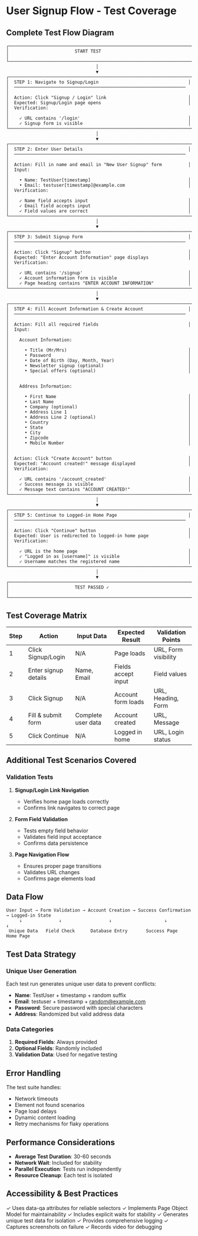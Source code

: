 # User Signup Flow - Test Coverage

## Complete Test Flow Diagram

```
┌─────────────────────────────────────────────────────────────────────┐
│                         START TEST                                  │
└─────────────────────────────────────────────────────────────────────┘
                                  │
                                  ▼
┌─────────────────────────────────────────────────────────────────────┐
│  STEP 1: Navigate to Signup/Login                                  │
│  ─────────────────────────────────────────────────────────────────  │
│  Action: Click "Signup / Login" link                               │
│  Expected: Signup/Login page opens                                 │
│  Verification:                                                      │
│    ✓ URL contains '/login'                                         │
│    ✓ Signup form is visible                                        │
└─────────────────────────────────────────────────────────────────────┘
                                  │
                                  ▼
┌─────────────────────────────────────────────────────────────────────┐
│  STEP 2: Enter User Details                                        │
│  ─────────────────────────────────────────────────────────────────  │
│  Action: Fill in name and email in "New User Signup" form          │
│  Input:                                                             │
│    • Name: TestUser[timestamp]                                     │
│    • Email: testuser[timestamp]@example.com                        │
│  Verification:                                                      │
│    ✓ Name field accepts input                                      │
│    ✓ Email field accepts input                                     │
│    ✓ Field values are correct                                      │
└─────────────────────────────────────────────────────────────────────┘
                                  │
                                  ▼
┌─────────────────────────────────────────────────────────────────────┐
│  STEP 3: Submit Signup Form                                        │
│  ─────────────────────────────────────────────────────────────────  │
│  Action: Click "Signup" button                                     │
│  Expected: "Enter Account Information" page displays               │
│  Verification:                                                      │
│    ✓ URL contains '/signup'                                        │
│    ✓ Account information form is visible                           │
│    ✓ Page heading contains "ENTER ACCOUNT INFORMATION"             │
└─────────────────────────────────────────────────────────────────────┘
                                  │
                                  ▼
┌─────────────────────────────────────────────────────────────────────┐
│  STEP 4: Fill Account Information & Create Account                 │
│  ─────────────────────────────────────────────────────────────────  │
│  Action: Fill all required fields                                  │
│  Input:                                                             │
│    Account Information:                                             │
│      • Title (Mr/Mrs)                                              │
│      • Password                                                    │
│      • Date of Birth (Day, Month, Year)                            │
│      • Newsletter signup (optional)                                │
│      • Special offers (optional)                                   │
│                                                                     │
│    Address Information:                                             │
│      • First Name                                                  │
│      • Last Name                                                   │
│      • Company (optional)                                          │
│      • Address Line 1                                              │
│      • Address Line 2 (optional)                                   │
│      • Country                                                     │
│      • State                                                       │
│      • City                                                        │
│      • Zipcode                                                     │
│      • Mobile Number                                               │
│                                                                     │
│  Action: Click "Create Account" button                             │
│  Expected: "Account created!" message displayed                    │
│  Verification:                                                      │
│    ✓ URL contains '/account_created'                               │
│    ✓ Success message is visible                                    │
│    ✓ Message text contains "ACCOUNT CREATED!"                      │
└─────────────────────────────────────────────────────────────────────┘
                                  │
                                  ▼
┌─────────────────────────────────────────────────────────────────────┐
│  STEP 5: Continue to Logged-in Home Page                           │
│  ─────────────────────────────────────────────────────────────────  │
│  Action: Click "Continue" button                                   │
│  Expected: User is redirected to logged-in home page               │
│  Verification:                                                      │
│    ✓ URL is the home page                                          │
│    ✓ "Logged in as [username]" is visible                          │
│    ✓ Username matches the registered name                          │
└─────────────────────────────────────────────────────────────────────┘
                                  │
                                  ▼
┌─────────────────────────────────────────────────────────────────────┐
│                         TEST PASSED ✓                               │
└─────────────────────────────────────────────────────────────────────┘
```

## Test Coverage Matrix

| Step | Action | Input Data | Expected Result | Validation Points |
|------|--------|------------|-----------------|-------------------|
| 1 | Click Signup/Login | N/A | Page loads | URL, Form visibility |
| 2 | Enter signup details | Name, Email | Fields accept input | Field values |
| 3 | Click Signup | N/A | Account form loads | URL, Heading, Form |
| 4 | Fill & submit form | Complete user data | Account created | URL, Message |
| 5 | Click Continue | N/A | Logged in home | URL, Login status |

## Additional Test Scenarios Covered

### Validation Tests
1. **Signup/Login Link Navigation**
   - Verifies home page loads correctly
   - Confirms link navigates to correct page

2. **Form Field Validation**
   - Tests empty field behavior
   - Validates field input acceptance
   - Confirms data persistence

3. **Page Navigation Flow**
   - Ensures proper page transitions
   - Validates URL changes
   - Confirms page elements load

## Data Flow

```
User Input → Form Validation → Account Creation → Success Confirmation → Logged-in State
     ↓              ↓                  ↓                    ↓                  ↓
 Unique Data   Field Check      Database Entry       Success Page        Home Page
```

## Test Data Strategy

### Unique User Generation
Each test run generates unique user data to prevent conflicts:
- **Name**: TestUser + timestamp + random suffix
- **Email**: testuser + timestamp + random@example.com
- **Password**: Secure password with special characters
- **Address**: Randomized but valid address data

### Data Categories
1. **Required Fields**: Always provided
2. **Optional Fields**: Randomly included
3. **Validation Data**: Used for negative testing

## Error Handling

The test suite handles:
- Network timeouts
- Element not found scenarios
- Page load delays
- Dynamic content loading
- Retry mechanisms for flaky operations

## Performance Considerations

- **Average Test Duration**: 30-60 seconds
- **Network Wait**: Included for stability
- **Parallel Execution**: Tests run independently
- **Resource Cleanup**: Each test is isolated

## Accessibility & Best Practices

✓ Uses data-qa attributes for reliable selectors
✓ Implements Page Object Model for maintainability
✓ Includes explicit waits for stability
✓ Generates unique test data for isolation
✓ Provides comprehensive logging
✓ Captures screenshots on failure
✓ Records video for debugging